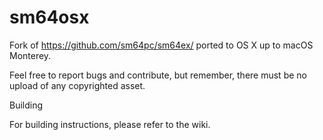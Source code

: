 # sm64osx

Fork of https://github.com/sm64pc/sm64ex/ ported to OS X up to macOS Monterey.

Feel free to report bugs and contribute, but remember, there must be no upload of any copyrighted asset.

Building

For building instructions, please refer to the wiki.
